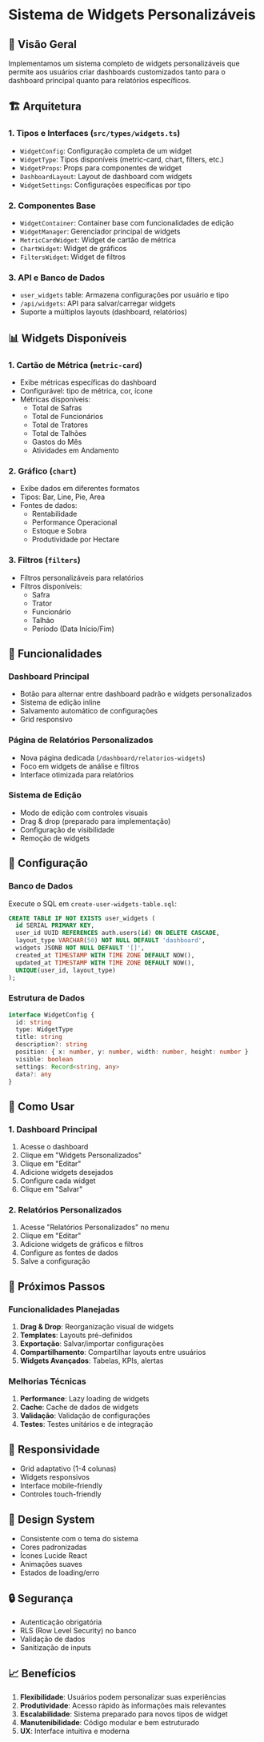 # Sistema de Widgets Personalizáveis

## 🎯 Visão Geral

Implementamos um sistema completo de widgets personalizáveis que permite aos usuários criar dashboards customizados tanto para o dashboard principal quanto para relatórios específicos.

## 🏗️ Arquitetura

### 1. **Tipos e Interfaces** (`src/types/widgets.ts`)
- `WidgetConfig`: Configuração completa de um widget
- `WidgetType`: Tipos disponíveis (metric-card, chart, filters, etc.)
- `WidgetProps`: Props para componentes de widget
- `DashboardLayout`: Layout de dashboard com widgets
- `WidgetSettings`: Configurações específicas por tipo

### 2. **Componentes Base**
- `WidgetContainer`: Container base com funcionalidades de edição
- `WidgetManager`: Gerenciador principal de widgets
- `MetricCardWidget`: Widget de cartão de métrica
- `ChartWidget`: Widget de gráficos
- `FiltersWidget`: Widget de filtros

### 3. **API e Banco de Dados**
- `user_widgets` table: Armazena configurações por usuário e tipo
- `/api/widgets`: API para salvar/carregar widgets
- Suporte a múltiplos layouts (dashboard, relatórios)

## 📊 Widgets Disponíveis

### 1. **Cartão de Métrica** (`metric-card`)
- Exibe métricas específicas do dashboard
- Configurável: tipo de métrica, cor, ícone
- Métricas disponíveis:
  - Total de Safras
  - Total de Funcionários
  - Total de Tratores
  - Total de Talhões
  - Gastos do Mês
  - Atividades em Andamento

### 2. **Gráfico** (`chart`)
- Exibe dados em diferentes formatos
- Tipos: Bar, Line, Pie, Area
- Fontes de dados:
  - Rentabilidade
  - Performance Operacional
  - Estoque e Sobra
  - Produtividade por Hectare

### 3. **Filtros** (`filters`)
- Filtros personalizáveis para relatórios
- Filtros disponíveis:
  - Safra
  - Trator
  - Funcionário
  - Talhão
  - Período (Data Início/Fim)

## 🎨 Funcionalidades

### **Dashboard Principal**
- Botão para alternar entre dashboard padrão e widgets personalizados
- Sistema de edição inline
- Salvamento automático de configurações
- Grid responsivo

### **Página de Relatórios Personalizados**
- Nova página dedicada (`/dashboard/relatorios-widgets`)
- Foco em widgets de análise e filtros
- Interface otimizada para relatórios

### **Sistema de Edição**
- Modo de edição com controles visuais
- Drag & drop (preparado para implementação)
- Configuração de visibilidade
- Remoção de widgets

## 🔧 Configuração

### **Banco de Dados**
Execute o SQL em `create-user-widgets-table.sql`:
```sql
CREATE TABLE IF NOT EXISTS user_widgets (
  id SERIAL PRIMARY KEY,
  user_id UUID REFERENCES auth.users(id) ON DELETE CASCADE,
  layout_type VARCHAR(50) NOT NULL DEFAULT 'dashboard',
  widgets JSONB NOT NULL DEFAULT '[]',
  created_at TIMESTAMP WITH TIME ZONE DEFAULT NOW(),
  updated_at TIMESTAMP WITH TIME ZONE DEFAULT NOW(),
  UNIQUE(user_id, layout_type)
);
```

### **Estrutura de Dados**
```typescript
interface WidgetConfig {
  id: string
  type: WidgetType
  title: string
  description?: string
  position: { x: number, y: number, width: number, height: number }
  visible: boolean
  settings: Record<string, any>
  data?: any
}
```

## 🚀 Como Usar

### **1. Dashboard Principal**
1. Acesse o dashboard
2. Clique em "Widgets Personalizados"
3. Clique em "Editar"
4. Adicione widgets desejados
5. Configure cada widget
6. Clique em "Salvar"

### **2. Relatórios Personalizados**
1. Acesse "Relatórios Personalizados" no menu
2. Clique em "Editar"
3. Adicione widgets de gráficos e filtros
4. Configure as fontes de dados
5. Salve a configuração

## 🔮 Próximos Passos

### **Funcionalidades Planejadas**
1. **Drag & Drop**: Reorganização visual de widgets
2. **Templates**: Layouts pré-definidos
3. **Exportação**: Salvar/importar configurações
4. **Compartilhamento**: Compartilhar layouts entre usuários
5. **Widgets Avançados**: Tabelas, KPIs, alertas

### **Melhorias Técnicas**
1. **Performance**: Lazy loading de widgets
2. **Cache**: Cache de dados de widgets
3. **Validação**: Validação de configurações
4. **Testes**: Testes unitários e de integração

## 📱 Responsividade

- Grid adaptativo (1-4 colunas)
- Widgets responsivos
- Interface mobile-friendly
- Controles touch-friendly

## 🎨 Design System

- Consistente com o tema do sistema
- Cores padronizadas
- Ícones Lucide React
- Animações suaves
- Estados de loading/erro

## 🔒 Segurança

- Autenticação obrigatória
- RLS (Row Level Security) no banco
- Validação de dados
- Sanitização de inputs

## 📈 Benefícios

1. **Flexibilidade**: Usuários podem personalizar suas experiências
2. **Produtividade**: Acesso rápido às informações mais relevantes
3. **Escalabilidade**: Sistema preparado para novos tipos de widget
4. **Manutenibilidade**: Código modular e bem estruturado
5. **UX**: Interface intuitiva e moderna
